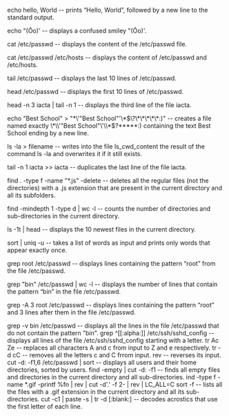 echo hello, World -- prints “Hello, World”, followed by a new line to the standard output.

echo \"\(Ôo\)\' -- displays a confused smiley "(Ôo)'.

cat /etc/passwd -- displays the content of the /etc/passwd file.

cat /etc/passwd /etc/hosts -- displays the content of /etc/passwd and /etc/hosts.

tail /etc/passwd -- displays the last 10 lines of /etc/passwd.

head /etc/passwd -- displays the first 10 lines of /etc/passwd.

head -n 3 iacta | tail -n 1 -- displays the third line of the file iacta.

echo "Best School" > "\*\\\'\"Best School\"\'\\\*$\?\*\*\*\*\*:)" -- creates a file named exactly \*\\'"Best School"\'\\*$\?\*\*\*\*\*:) containing the text Best School ending by a new line.

ls -la > filename -- writes into the file ls_cwd_content the result of the command ls -la and overwrites it if it still exists.

tail -n 1 iacta >> iacta -- duplicates the last line of the file iacta.

find . -type f -name "*.js" -delete -- deletes all the regular files (not the directories) with a .js extension that are present in the current directory and all its subfolders.

find -mindepth 1 -type d | wc -l -- counts the number of directories and sub-directories in the current directory.

ls -1t | head -- displays the 10 newest files in the current directory.

sort | uniq -u -- takes a list of words as input and prints only words that appear exactly once.

grep root /etc/passwd -- displays lines containing the pattern “root” from the file /etc/passwd. 

grep "bin" /etc/passwd | wc -l -- displays the number of lines that contain the pattern “bin” in the file /etc/passwd.

grep -A 3 root /etc/passwd -- displays lines containing the pattern “root” and 3 lines after them in the file /etc/passwd. 

grep -v bin /etc/passwd -- displays all the lines in the file /etc/passwd that do not contain the pattern "bin".
grep ^[[:alpha:]] /etc/ssh/sshd_config -- displays all lines of the file /etc/ssh/sshd_config starting with a letter.
tr Ac Ze -- replaces all characters A and c from input to Z and e respectively. 
tr -d cC -- removes all the letters c and C frrom input.
rev -- reverses its input.
cut -d: -f1,6 /etc/passwd | sort -- displays all users and their home directories, sorted by users.
find -empty | cut -d: -f1 -- finds all empty files and directories in the current directory and all sub-directories. 
ind -type f -name *.gif -printf %fn | rev | cut -d'.' -f 2- | rev | LC_ALL=C sort -f -- lists all the files with a .gif extension in the current directory and all its sub-directories. 
cut -c1 | paste -s | tr -d [:blank:] -- decodes acrostics that use the first letter of each line. 
